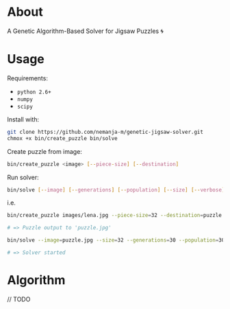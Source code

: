 # About

A Genetic Algorithm-Based Solver for Jigsaw Puzzles :cyclone:

# Usage

Requirements:

- `python 2.6+`
- `numpy`
- `scipy`

Install with:

``` bash
git clone https://github.com/nemanja-m/genetic-jigsaw-solver.git
chmox +x bin/create_puzzle bin/solve
```

Create puzzle from image:

``` bash
bin/create_puzzle <image> [--piece-size] [--destination]
```

Run solver:

``` bash
bin/solve [--image] [--generations] [--population] [--size] [--verbose]
```

i.e.

``` bash
bin/create_puzzle images/lena.jpg --piece-size=32 --destination=puzzle.jpg

# => Puzzle output to 'puzzle.jpg'

bin/solve --image=puzzle.jpg --size=32 --generations=30 --population=300 --verbose=True

# => Solver started
```

# Algorithm

// TODO

